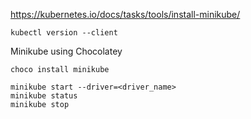 
https://kubernetes.io/docs/tasks/tools/install-minikube/
```
kubectl version --client
```

Minikube using Chocolatey
```
choco install minikube
```
```
minikube start --driver=<driver_name>
minikube status
minikube stop
```
